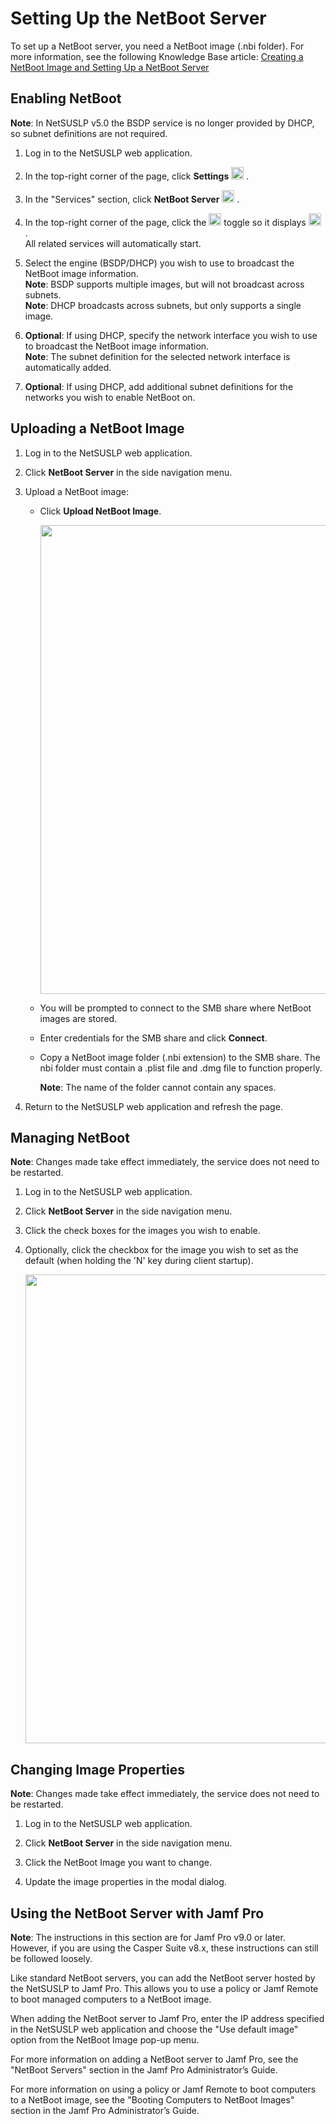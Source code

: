 # Setting Up the NetBoot Server

To set up a NetBoot server, you need a NetBoot image (.nbi folder). For more information, see the following Knowledge Base article:
[Creating a NetBoot Image and Setting Up a NetBoot Server](https://www.jamf.com/jamf-nation/articles/307/creating-a-netboot-image-and-setting-up-a-netboot-server)


## Enabling NetBoot
**Note**: In NetSUSLP v5.0 the BSDP service is no longer provided by DHCP, so subnet definitions are not required.

1. Log in to the NetSUSLP web application.

2. In the top-right corner of the page, click **Settings** <img height="20" src="images/thumbnails/settings_menu.png"> .

3. In the "Services" section, click **NetBoot Server** <img height="20" src="images/thumbnails/netboot_icon.png"> .

4. In the top-right corner of the page, click the <img height="20" src="images/thumbnails/toggle_off.png"> toggle so it displays <img height="20" src="images/thumbnails/toggle_on.png"> .\
   All related services will automatically start.

5. Select the engine (BSDP/DHCP) you wish to use to broadcast the NetBoot image information.\
	**Note**: BSDP supports multiple images, but will not broadcast across subnets.\
	**Note**: DHCP broadcasts across subnets, but only supports a single image.

6. **Optional**: If using DHCP, specify the network interface you wish to use to broadcast the NetBoot image information.\
	**Note**: The subnet definition for the selected network interface is automatically added.

6. **Optional**: If using DHCP, add additional subnet definitions for the networks you wish to enable NetBoot on.

## Uploading a NetBoot Image

1. Log in to the NetSUSLP web application.

2. Click **NetBoot Server** in the side navigation menu.

3. Upload a NetBoot image:
	* Click **Upload NetBoot Image**.

		<img width="750" src="images/attachments/netboot.png">
		
	* You will be prompted to connect to the SMB share where NetBoot images are stored.
	* Enter credentials for the SMB share and click **Connect**.
	* Copy a NetBoot image folder (.nbi extension) to the SMB share. The nbi folder must contain a .plist file and .dmg file to function properly.

		**Note**: The name of the folder cannot contain any spaces.

4. Return to the NetSUSLP web application and refresh the page.


## Managing NetBoot
**Note**: Changes made take effect immediately, the service does not need to be restarted.

1. Log in to the NetSUSLP web application.

2. Click **NetBoot Server** in the side navigation menu.

3. Click the check boxes for the images you wish to enable.

4. Optionally, click the checkbox for the image you wish to set as the default (when holding the 'N' key during client startup).

	<img width="750" src="images/attachments/netboot_images.png">


## Changing Image Properties
**Note**: Changes made take effect immediately, the service does not need to be restarted.

1. Log in to the NetSUSLP web application.

2. Click **NetBoot Server** in the side navigation menu.

3. Click the NetBoot Image you want to change.

4. Update the image properties in the modal dialog.


## Using the NetBoot Server with Jamf Pro

**Note**: The instructions in this section are for Jamf Pro v9.0 or later. However, if you are using the Casper Suite v8.x, these instructions can still be followed loosely.

Like standard NetBoot servers, you can add the NetBoot server hosted by the NetSUSLP to Jamf Pro. This allows you to use a policy or Jamf Remote to boot managed computers to a NetBoot image.

When adding the NetBoot server to Jamf Pro, enter the IP address specified in the NetSUSLP web application and choose the "Use default image" option from the NetBoot Image pop-up menu.

For more information on adding a NetBoot server to Jamf Pro, see the "NetBoot Servers" section in the Jamf Pro Administrator’s Guide.

For more information on using a policy or Jamf Remote to boot computers to a NetBoot image, see the "Booting Computers to NetBoot Images" section in the Jamf Pro Administrator’s Guide.